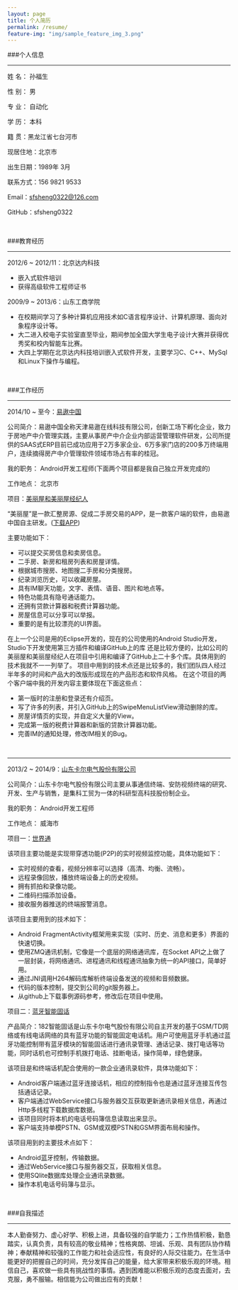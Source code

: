 ```yaml
---
layout: page
title: 个人简历
permalink: /resume/
feature-img: "img/sample_feature_img_3.png"
---
```


###个人信息
***

姓	名：	孙福生

性	别：	男

专	业：	自动化

学	历：	本科

籍	贯：黑龙江省七台河市

现居住地：北京市

出生日期：1989年 3月

联系方式：156 9821 9533

Email：sfsheng0322@126.com

GitHub：sfsheng0322

<br/>

###教育经历
***

2012/6 ~ 2012/11：北京达内科技

* 嵌入式软件培训
* 获得高级软件工程师证书

2009/9 ~ 2013/6：山东工商学院

* 在校期间学习了多种计算机应用技术如C语言程序设计、计算机原理、面向对象程序设计等。
* 大二进入校电子实验室直至毕业，期间参加全国大学生电子设计大赛并获得优秀奖和校内智能车比赛。
* 大四上学期在北京达内科技培训嵌入式软件开发，主要学习C、C++、MySql和Linux下操作与编程。

<br/>

###工作经历
***

2014/10 ~ 至今：[易遨中国](http://www.eallcn.com/)

公司简介：易遨中国全称天津易遨在线科技有限公司，创新工场下孵化企业，致力于房地产中介管理实践，主要从事房产中介企业内部运营管理软件研发，公司所提供的SAAS式ERP目前已成功应用于2万多家企业、6万多家门店的200多万终端用户，连续摘得房产中介管理软件领域市场占有率的桂冠。

我的职务：	Android开发工程师(下面两个项目都是我自己独立开发完成的)

工作地点：	北京市

项目：[美丽屋和美丽屋经纪人](http://baike.baidu.com/link?url=pJ9etmYmcMOiEQo3Ol6ImD-pTkmKqpnihtdePTrSXHvcoshLfi0AhC8_gEWQO0bhVBxmQObC62VsKibT2Ne6dK)

“美丽屋”是一款汇整房源、促成二手房交易的APP，是一款客户端的软件，由易遨中国自主研发。([下载APP](https://dl.eallcn.com/meiliwu/c/android))

主要功能如下：

* 可以提交买房信息和卖房信息。
* 二手房、新房和租房列表和房屋详情。
* 根据城市搜房、地图搜二手房和分类搜房。
* 纪录浏览历史，可以收藏房屋。
* 具有IM聊天功能，文字、表情、语音、图片和地点等。
* 特色功能具有隐号通话能力。
* 还拥有贷款计算器和税费计算器功能。
* 房屋信息可以分享可以举报。
* 重要的是有比较漂亮的UI界面。

在上一个公司是用的Eclipse开发的，现在的公司使用的Android Studio开发，Studio下开发使用第三方插件和编译GitHub上的库
还是比较方便的，比如公司的美丽屋和美丽屋经纪人在项目中引用和编译了GitHub上二十多个库。具体用到的技术我就不一一列举了。
项目中用到的技术点还是比较多的，我们团队四人经过半年多的时间和产品大的改版形成现在的产品形态和软件风格。
在这个项目的两个客户端中我的开发内容主要体现在下面这些点：

* 第一版时的注册和登录还有介绍页。
* 写了许多的列表，并引入GitHub上的SwipeMenuListView滑动删除的库。
* 房屋详情页的实现，并自定义大量的View。
* 完成第一版的税费计算器和新版的贷款计算器功能。
* 完善IM的通知处理，修改IM相关的Bug。


<br/>

***

2013/2 ~ 2014/9：[山东卡尔电气股份有限公司](http://www.kaer.cn/)

公司简介：山东卡尔电气股份有限公司主要从事通信终端、安防视频终端的研究、开发、生产与销售，是集科工贸为一体的科研型高科技股份制企业。

我的职务：	Android开发工程师

工作地点：	威海市

项目一：[世界通](http://www.kaer.cn/pro-836.html)

该项目主要功能是实现带穿透功能(P2P)的实时视频监控功能，具体功能如下：

* 实时视频的查看，视频分辨率可以选择（高清、均衡、流畅）。	
* 远程录像回放，播放终端设备上的历史视频。	
* 拥有抓拍和录像功能。	
* 二维码扫描添加设备。	
* 接收服务器推送的终端报警消息。	

该项目主要用到的技术如下：

* Android FragmentActivity框架用来实现（实时、历史、消息和更多）界面的快速切换。	
* 使用ZMQ通讯机制，它像是一个底层的网络通讯库，在Socket API之上做了一层封装，将网络通讯、进程通讯和线程通讯抽象为统一的API接口，简单好用。	
* 通过JNI调用H264解码库解析终端设备发送的视频和音频数据。	
* 代码的版本控制，提交到公司的git服务器上。	
* 从github上下载事例源码参考，修改后在项目中使用。	

项目二：[蓝牙智能固话](http://www.kaer.cn/pro-834.html)

产品简介：182智能固话是山东卡尔电气股份有限公司自主开发的基于GSM/TD网络或有线电话网络的具有蓝牙功能的智能固定电话机。用户可使用蓝牙手机通过蓝牙功能控制带有蓝牙模块的智能固话进行通讯录管理、通话记录、拨打电话等功能，同时话机也可控制手机拨打电话、挂断电话，操作简单，绿色健康。

该项目是和终端话机配合使用的一款企业通讯录软件，具体功能如下：

* Android客户端通过蓝牙连接话机，相应的控制指令也是通过蓝牙连接互传包括通话记录。
* 客户端通过WebService接口与服务器交互获取更新通讯录相关信息，再通过Http多线程下载数据库数据。
* 该项目同时将本机的电话号码簿信息读取出来显示。
* 客户端支持单模PSTN、GSM或双模PSTN和GSM界面布局和操作。

该项目用到的主要技术点如下：

* Android蓝牙控制，传输数据。
* 通过WebService接口与服务器交互，获取相关信息。
* 使用SQlite数据库处理企业通讯录数据。
* 操作本机电话号码簿与显示。

<br/>

###自我描述
***
本人勤奋努力、虚心好学、积极上进，具备较强的自学能力；工作热情积极，勤恳踏实，认真负责，具有较高的敬业精神；性格爽朗、坦诚、乐观、具有团队协作精神；奉献精神和较强的工作能力和社会适应性，有良好的人际交往能力。在生活中能更好的把握自己的时间，充分发挥自己的能量，给大家带来积极乐观的环境。相信自己，喜欢做一些具有挑战性的事情。遇到困难能以积极乐观的态度去面对，去克服，勇不服输。相信能为公司做出应有的贡献！





